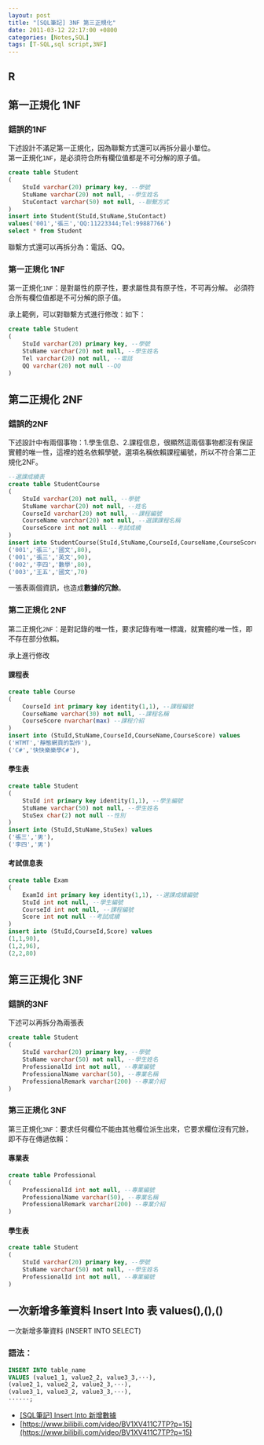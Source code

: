 ```yaml
---
layout: post
title: "[SQL筆記] 3NF 第三正規化"
date: 2011-03-12 22:17:00 +0800
categories: [Notes,SQL]
tags: [T-SQL,sql script,3NF]
---
```



## R

## 第一正規化 1NF
### 錯誤的1NF
下述設計不滿足第一正規化，因為聯繫方式還可以再拆分最小單位。    
第一正規化`1NF`，是必須符合所有欄位值都是不可分解的原子值。

```sql
create table Student
(
    StuId varchar(20) primary key, --學號
    StuName varchar(20) not null, --學生姓名
    StuContact varchar(50) not null, --聯繫方式
)
insert into Student(StuId,StuName,StuContact)
values('001','張三','QQ:11223344;Tel:99887766')
select * from Student
```
聯繫方式還可以再拆分為：電話、QQ。

### 第一正規化 1NF
第一正規化`1NF`：是對屬性的原子性，要求屬性具有原子性，不可再分解。 
必須符合所有欄位值都是不可分解的原子值。

承上範例，可以對聯繫方式進行修改：如下：
```sql
create table Student
(
    StuId varchar(20) primary key, --學號
    StuName varchar(20) not null, --學生姓名
    Tel varchar(20) not null, --電話
    QQ varchar(20) not null --QQ
)
```

## 第二正規化 2NF
### 錯誤的2NF
下述設計中有兩個事物：1.學生信息、2.課程信息，很顯然這兩個事物都沒有保証實體的唯一性，這裡的姓名依賴學號，選項名稱依賴課程編號，所以不符合第二正規化2NF。

```sql
--選課成續表
create table StudentCourse
(
    StuId varchar(20) not null, --學號
    StuName varchar(20) not null, --姓名
    CourseId varchar(20) not null, --課程編號
    CourseName varchar(20) not null, --選課課程名稱
    CourseScore int not null --考試成續
)
insert into StudentCourse(StuId,StuName,CourseId,CourseName,CourseScore) values
('001','張三','國文',80),
('001','張三','英文',90),
('002','李四','數學',80),
('003','王五','國文',70)
```
一張表兩個資訊，也造成**數據的冗餘**。

### 第二正規化 2NF
第二正規化`2NF`：是對記錄的唯一性，要求記錄有唯一標識，就實體的唯一性，即不存在部分依賴。

承上進行修改
#### 課程表
```sql
create table Course
(
    CourseId int primary key identity(1,1), --課程編號
    CourseName varchar(30) not null, --課程名稱
    CourseScore nvarchar(max) --課程介紹
)
insert into (StuId,StuName,CourseId,CourseName,CourseScore) values
('HTMT','靜態網頁的製作'),
('C#','快快樂樂學C#'),
```

#### 學生表
```sql
create table Student
(
    StuId int primary key identity(1,1), --學生編號
    StuName varchar(50) not null, --學生姓名
    StuSex char(2) not null --性別
)
insert into (StuId,StuName,StuSex) values
('張三','男'),
('李四','男')
```
#### 考試信息表

```sql
create table Exam
(
    ExamId int primary key identity(1,1), --選課成續編號
    StuId int not null, --學生編號
    CourseId int not null, --課程編號
    Score int not null --考試成續
)
insert into (StuId,CourseId,Score) values
(1,1,90),
(1,2,96),
(2,2,80)
```

## 第三正規化 3NF
### 錯誤的3NF
下述可以再拆分為兩張表

```sql
create table Student
(
    StuId varchar(20) primary key, --學號
    StuName varchar(50) not null, --學生姓名
    ProfessionalId int not null, --專業編號
    ProfessionalName varchar(50), --專業名稱
    ProfessionalRemark varchar(200) --專業介紹
)
```

### 第三正規化 3NF
第三正規化`3NF`：要求任何欄位不能由其他欄位派生出來，它要求欄位沒有冗餘，即不存在傳遞依賴：

#### 專業表
```sql
create table Professional
(
    ProfessionalId int not null, --專業編號
    ProfessionalName varchar(50), --專業名稱
    ProfessionalRemark varchar(200) --專業介紹
)
```
#### 學生表
```sql
create table Student
(
    StuId varchar(20) primary key, --學號
    StuName varchar(50) not null, --學生姓名
    ProfessionalId int not null, --專業編號
)
```

## 一次新增多筆資料 Insert Into 表 values(),(),()

一次新增多筆資料 (INSERT INTO SELECT)

### 語法：

```sql
INSERT INTO table_name
VALUES (value1_1, value2_2, value3_3,···),
(value2_1, value2_2, value2_3,···),
(value3_1, value3_2, value3_3,···),
······;
```

- [[SQL筆記] Insert Into 新增數據](https://riivalin.github.io/posts/2011/03/sql-insert-into/)
- [https://www.bilibili.com/video/BV1XV411C7TP?p=15](https://www.bilibili.com/video/BV1XV411C7TP?p=15)